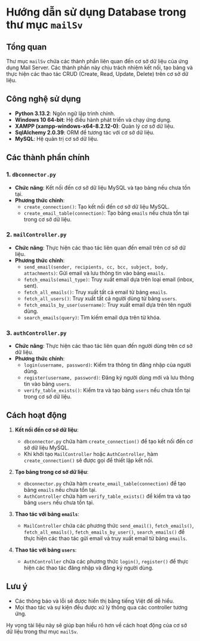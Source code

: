 # Hướng dẫn sử dụng Database trong thư mục `mailSv`

## Tổng quan
Thư mục `mailSv` chứa các thành phần liên quan đến cơ sở dữ liệu của ứng dụng Mail Server. Các thành phần này chịu trách nhiệm kết nối, tạo bảng và thực hiện các thao tác CRUD (Create, Read, Update, Delete) trên cơ sở dữ liệu.

## Công nghệ sử dụng
- **Python 3.13.2**: Ngôn ngữ lập trình chính.
- **Windows 10 64-bit**: Hệ điều hành phát triển và chạy ứng dụng.
- **XAMPP (xampp-windows-x64-8.2.12-0)**: Quản lý cơ sở dữ liệu.
- **SqlAlchemy 2.0.39**: ORM để tương tác với cơ sở dữ liệu.
- **MySQL**: Hệ quản trị cơ sở dữ liệu.

## Các thành phần chính

### 1. `dbconnector.py`
- **Chức năng**: Kết nối đến cơ sở dữ liệu MySQL và tạo bảng nếu chưa tồn tại.
- **Phương thức chính**:
  - `create_connection()`: Tạo kết nối đến cơ sở dữ liệu MySQL.
  - `create_email_table(connection)`: Tạo bảng `emails` nếu chưa tồn tại trong cơ sở dữ liệu.

### 2. `mailController.py`
- **Chức năng**: Thực hiện các thao tác liên quan đến email trên cơ sở dữ liệu.
- **Phương thức chính**:
  - `send_email(sender, recipients, cc, bcc, subject, body, attachments)`: Gửi email và lưu thông tin vào bảng `emails`.
  - `fetch_emails(email_type)`: Truy xuất email dựa trên loại email (inbox, sent).
  - `fetch_all_emails()`: Truy xuất tất cả email từ bảng `emails`.
  - `fetch_all_users()`: Truy xuất tất cả người dùng từ bảng `users`.
  - `fetch_emails_by_user(username)`: Truy xuất email dựa trên tên người dùng.
  - `search_emails(query)`: Tìm kiếm email dựa trên từ khóa.

### 3. `authController.py`
- **Chức năng**: Thực hiện các thao tác liên quan đến người dùng trên cơ sở dữ liệu.
- **Phương thức chính**:
  - `login(username, password)`: Kiểm tra thông tin đăng nhập của người dùng.
  - `register(username, password)`: Đăng ký người dùng mới và lưu thông tin vào bảng `users`.
  - `verify_table_exists()`: Kiểm tra và tạo bảng `users` nếu chưa tồn tại trong cơ sở dữ liệu.

## Cách hoạt động

1. **Kết nối đến cơ sở dữ liệu**:
   - `dbconnector.py` chứa hàm `create_connection()` để tạo kết nối đến cơ sở dữ liệu MySQL.
   - Khi khởi tạo `MailController` hoặc `AuthController`, hàm `create_connection()` sẽ được gọi để thiết lập kết nối.

2. **Tạo bảng trong cơ sở dữ liệu**:
   - `dbconnector.py` chứa hàm `create_email_table(connection)` để tạo bảng `emails` nếu chưa tồn tại.
   - `AuthController` chứa hàm `verify_table_exists()` để kiểm tra và tạo bảng `users` nếu chưa tồn tại.

3. **Thao tác với bảng `emails`**:
   - `MailController` chứa các phương thức `send_email()`, `fetch_emails()`, `fetch_all_emails()`, `fetch_emails_by_user()`, `search_emails()` để thực hiện các thao tác gửi email và truy xuất email từ bảng `emails`.

4. **Thao tác với bảng `users`**:
   - `AuthController` chứa các phương thức `login()`, `register()` để thực hiện các thao tác đăng nhập và đăng ký người dùng.

## Lưu ý
- Các thông báo và lỗi sẽ được hiển thị bằng tiếng Việt để dễ hiểu.
- Mọi thao tác và sự kiện đều được xử lý thông qua các controller tương ứng.

Hy vọng tài liệu này sẽ giúp bạn hiểu rõ hơn về cách hoạt động của cơ sở dữ liệu trong thư mục `mailSv`.

